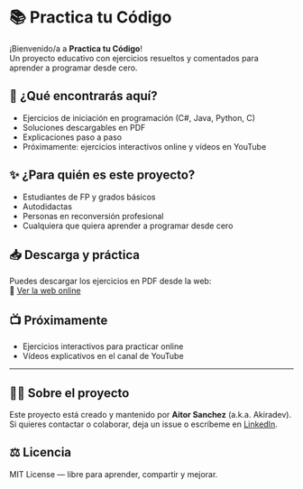 # 📚 Practica tu Código

¡Bienvenido/a a **Practica tu Código**!  
Un proyecto educativo con ejercicios resueltos y comentados para aprender a programar desde cero.

## 🚀 ¿Qué encontrarás aquí?

- Ejercicios de iniciación en programación (C#, Java, Python, C)
- Soluciones descargables en PDF
- Explicaciones paso a paso
- Próximamente: ejercicios interactivos online y vídeos en YouTube

## ✨ ¿Para quién es este proyecto?

- Estudiantes de FP y grados básicos
- Autodidactas
- Personas en reconversión profesional
- Cualquiera que quiera aprender a programar desde cero

## 📥 Descarga y práctica

Puedes descargar los ejercicios en PDF desde la web:  
🔗 [Ver la web online](https://aitor614.github.io/prectica-tu-codigo)

## 📺 Próximamente

- Ejercicios interactivos para practicar online
- Vídeos explicativos en el canal de YouTube

---

## 🧑‍💻 Sobre el proyecto

Este proyecto está creado y mantenido por **Aitor Sanchez** (a.k.a. Akiradev).  
Si quieres contactar o colaborar, deja un issue o escríbeme en [LinkedIn](https://www.linkedin.com).

## ⚖️ Licencia

MIT License — libre para aprender, compartir y mejorar.
